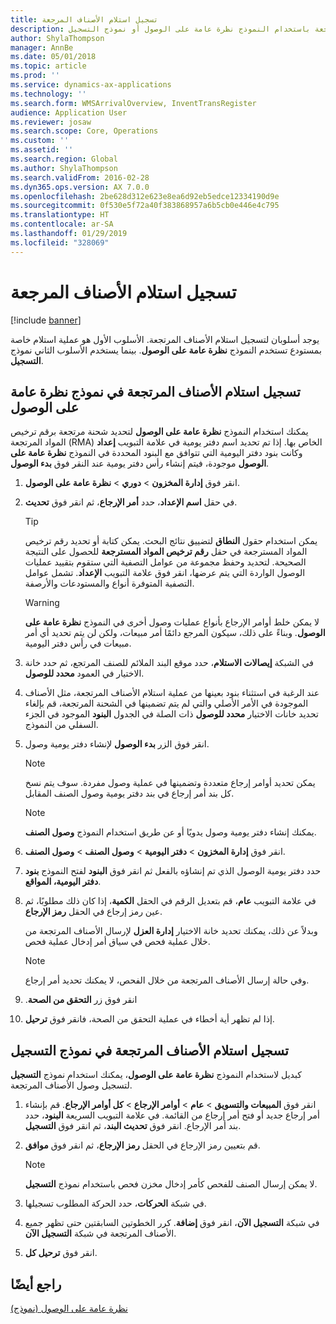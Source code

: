 ```yaml
---
title: تسجيل استلام الأصناف المرجعة
description: يمكنك تسجيل استلام الأصناف المرتجعة باستخدام النموذج نظرة عامة على الوصول أو نموذج التسجيل.
author: ShylaThompson
manager: AnnBe
ms.date: 05/01/2018
ms.topic: article
ms.prod: ''
ms.service: dynamics-ax-applications
ms.technology: ''
ms.search.form: WMSArrivalOverview, InventTransRegister
audience: Application User
ms.reviewer: josaw
ms.search.scope: Core, Operations
ms.custom: ''
ms.assetid: ''
ms.search.region: Global
ms.author: ShylaThompson
ms.search.validFrom: 2016-02-28
ms.dyn365.ops.version: AX 7.0.0
ms.openlocfilehash: 2be628d312e623e8ea6d92eb5edce12334190d9e
ms.sourcegitcommit: 0f530e5f72a40f383868957a6b5cb0e446e4c795
ms.translationtype: HT
ms.contentlocale: ar-SA
ms.lasthandoff: 01/29/2019
ms.locfileid: "328069"
---
```

# <a name="register-the-receipt-of-returned-items"></a>تسجيل استلام الأصناف المرجعة 

[!include [banner](../includes/banner.md)]


يوجد أسلوبان لتسجيل استلام الأصناف المرتجعة. الأسلوب الأول هو عملية استلام خاصة بمستودع تستخدم النموذج **نظرة عامة على الوصول**. بينما يستخدم الأسلوب الثاني نموذج **التسجيل**.

## <a name="register-the-receipt-of-returned-items-in-the-arrival-overview-form"></a>تسجيل استلام الأصناف المرتجعة في نموذج نظرة عامة على الوصول

يمكنك استخدام النموذج **نظرة عامة على الوصول** لتحديد شحنة مرتجعة برقم ترخيص المواد المرتجعة (RMA) الخاص بها. إذا تم تحديد اسم دفتر يومية في علامة التبويب **إعداد** وكانت بنود دفتر اليومية التي تتوافق مع البنود المحددة في النموذج **نظرة عامة على الوصول** موجودة، فيتم إنشاء رأس دفتر يومية عند النقر فوق **بدء الوصول**.

1.  انقر فوق **إدارة المخزون** \> **دوري** \> **نظرة عامة على الوصول**.

2.  في حقل **اسم الإعداد**، حدد **أمر الإرجاع**، ثم انقر فوق **تحديث**.
    

    > [!TIP]
    > <P>يمكن استخدام حقول <STRONG>النطاق</STRONG> لتضييق نتائج البحث. يمكن كتابة أو تحديد رقم ترخيص المواد المسترجعة في حقل <STRONG>رقم ترخيص المواد المسترجعة</STRONG> للحصول على النتيجة الصحيحة. لتحديد وحفظ مجموعة من عوامل التصفية التي ستقوم بتقييد عمليات الوصول الواردة التي يتم عرضها، انقر فوق علامة التبويب <STRONG>الإعداد</STRONG>. تشمل عوامل التصفية المتوفرة أنواع والمستودعات والأرصفة.</P>

    

    > [!WARNING]
    > <P>لا يمكن خلط أوامر الإرجاع بأنواع عمليات وصول أخرى في النموذج <STRONG>نظرة عامة على الوصول</STRONG>. وبناءً على ذلك، سيكون المرجع دائمًا أمر مبيعات، ولكن لن يتم تحديد أي أمر مبيعات في رأس دفتر اليومية.</P>



3.  في الشبكة **إيصالات الاستلام**، حدد موقع البند الملائم للصنف المرتجع، ثم حدد خانة الاختيار في العمود **محدد للوصول**.

4.  عند الرغبة في استثناء بنود بعينها من عملية استلام الأصناف المرتجعة، مثل الأصناف الموجودة في الأمر الأصلي والتي لم يتم تضمينها في الشحنة المرتجعة، قم بإلغاء تحديد خانات الاختيار **محدد للوصول** ذات الصلة في الجدول **البنود** الموجود في الجزء السفلي من النموذج.

5.  انقر فوق الزر **بدء الوصول** لإنشاء دفتر يومية وصول.
    

    > [!NOTE]
    > <P>يمكن تحديد أوامر إرجاع متعددة وتضمينها في عملية وصول مفردة. سوف يتم نسخ كل بند أمر إرجاع في بند دفتر يومية وصول الصنف المقابل.</P>

    

    > [!NOTE]
    > <P>يمكنك إنشاء دفتر يومية وصول يدويًا أو عن طريق استخدام النموذج <STRONG>وصول الصنف</STRONG>. 



6.  انقر فوق **إدارة المخزون** \> **دفتر اليومية** \> **وصول الصنف‬** \> **وصول الصنف‬**.

7.  حدد دفتر يومية الوصول الذي تم إنشاؤه بالفعل ثم انقر فوق **البنود** لفتح النموذج **بنود دفتر اليومية، المواقع**.

8.  في علامة التبويب **عام**، قم بتعديل الرقم في الحقل **الكمية**، إذا كان ذلك مطلوبًا، ثم عين رمز إرجاع في الحقل **رمز الإرجاع**.
    
    وبدلاً عن ذلك، يمكنك تحديد خانة الاختيار **إدارة العزل** لإرسال الأصناف المرتجعة من خلال عملية فحص في سياق أمر إدخال عملية فحص.
    

    > [!NOTE]
    > <P>وفي حالة إرسال الأصناف المرتجعة من خلال الفحص، لا يمكنك تحديد أمر إرجاع.</P>



9.  انقر فوق زر **‏‫التحقق من الصحة**.

10. إذا لم تظهر أية أخطاء في عملية التحقق من الصحة، فانقر فوق **ترحيل**.

## <a name="register-the-receipt-of-returned-items-in-the-registration-form"></a>تسجيل استلام الأصناف المرتجعة في نموذج التسجيل

كبديل لاستخدام النموذج **نظرة عامة على الوصول**، يمكنك استخدام نموذج **التسجيل** لتسجيل وصول الأصناف المرتجعة.

1.  انقر فوق **المبيعات والتسويق** \> **عام** \> **أوامر الإرجاع** \> **كل أوامر الإرجاع**. قم بإنشاء أمر إرجاع جديد أو فتح أمر إرجاع من القائمة. في علامة التبويب السريعة **البنود**، حدد بند أمر الإرجاع. انقر فوق **تحديث البند**، ثم انقر فوق **التسجيل**.

2.  قم بتعيين رمز الإرجاع في الحقل **رمز الإرجاع**، ثم انقر فوق **موافق**.
    

    > [!NOTE]
    > <P>لا يمكن إرسال الصنف للفحص كأمر إدخال مخزن فحص باستخدام نموذج <STRONG>التسجيل</STRONG>.</P>



3.  في شبكة **الحركات**، حدد الحركة المطلوب تسجيلها.

4.  في شبكة **التسجيل الآن**، انقر فوق **إضافة**. كرر الخطوتين السابقتين حتى تظهر جميع الأصناف المرتجعة في شبكة **التسجيل الآن**.

5.  انقر فوق **ترحيل كل**.

## <a name="see-also"></a>راجع أيضًا

[نظرة عامة على الوصول (نموذج)](https://technet.microsoft.com/en-us/library/hh227654\(v=ax.60\))

  


